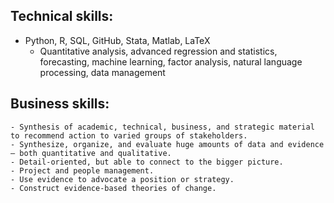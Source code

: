## Technical skills: 
  - Python, R, SQL, GitHub, Stata, Matlab, LaTeX
	- Quantitative analysis, advanced regression and statistics, forecasting, machine learning, factor analysis, natural language processing, data management

## Business skills:
	- Synthesis of academic, technical, business, and strategic material to recommend action to varied groups of stakeholders.
	- Synthesize, organize, and evaluate huge amounts of data and evidence — both quantitative and qualitative. 
	- Detail-oriented, but able to connect to the bigger picture.
	- Project and people management.
	- Use evidence to advocate a position or strategy. 
	- Construct evidence-based theories of change.
